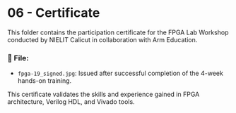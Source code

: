 # 06 - Certificate

This folder contains the participation certificate for the FPGA Lab Workshop conducted by NIELIT Calicut in collaboration with Arm Education.

### 🏅 File:
- `fpga-19_signed.jpg`: Issued after successful completion of the 4-week hands-on training.

This certificate validates the skills and experience gained in FPGA architecture, Verilog HDL, and Vivado tools.

